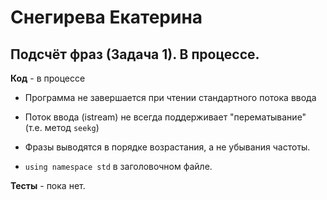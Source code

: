 # Снегирева Екатерина

## Подсчёт фраз (Задача 1). В процессе.

**Код** - в процессе

- Программа не завершается при чтении стандартного потока ввода

- Поток ввода (istream) не всегда поддерживает "перематывание" (т.е. метод `seekg`)

- Фразы выводятся в порядке возрастания, а не убывания частоты.

- `using namespace std` в заголовочном файле.

**Тесты** - пока нет.
